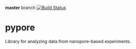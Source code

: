 **master** branch
[![Build Status](https://travis-ci.org/parkin/pypore.svg?branch=master)](https://travis-ci.org/parkin/pypore)

# pypore

Library for analyzing data from nanopore-based experiments.

